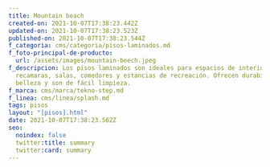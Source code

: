 ```yaml
---
title: Mountain beach
created-on: 2021-10-07T17:38:23.442Z
updated-on: 2021-10-07T17:38:23.523Z
published-on: 2021-10-07T17:38:23.544Z
f_categoria: cms/categoria/pisos-laminados.md
f_foto-principal-de-producto:
  url: /assets/images/mountain-beech.jpeg
f_descripcion: Los pisos laminados son ideales para espacios de interior como
  recamaras, salas, comedores y estancias de recreación. Ofrecen durabilidad,
  belleza y son de fácil limpieza.
f_marca: cms/marca/tekno-step.md
f_linea: cms/linea/splash.md
tags: pisos
layout: "[pisos].html"
date: 2021-10-07T17:38:23.562Z
seo:
  noindex: false
  twitter:title: summary
  twitter:card: summary
---
```

